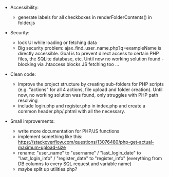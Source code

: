 - Accessibility:
  - generate labels for all checkboxes in renderFolderContents() in folder.js

- Security:
  - lock UI while loading or fetching data
  - Big security problem: ajax_find_user_name.php?q=exampleName is directly accessible.
    Goal is to prevent direct access to certain PHP files, the SQLite database, etc.
    Until now no working solution found - blocking via .htaccess blocks JS fetching too ...

- Clean code:
  - improve the project structure by creating sub-folders for PHP scripts (e.g. "actions" for all 4 actions,
    file upload and folder creation). Until now, no working solution was found, only struggles with PHP path resolving
  - include login.php and register.php in index.php and create a common header.php/.phtml with all the necessary.

- Small improvements:
  - write more documentation for PHP/JS functions
  - implement something like this: https://stackoverflow.com/questions/13076480/php-get-actual-maximum-upload-size
  - rename: "user_name" to "username" / "last_login_date" to "last_login_info" / "register_date" to "register_info"
    (everything from DB columns to every SQL request and variable name)
  - maybe split up utilities.php?